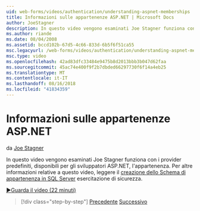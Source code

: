 ```yaml
---
uid: web-forms/videos/authentication/understanding-aspnet-memberships
title: Informazioni sulle appartenenze ASP.NET | Microsoft Docs
author: JoeStagner
description: In questo video vengono esaminati Joe Stagner funziona con i provider predefiniti, disponibili per gli sviluppatori ASP.NET, l'appartenenza. Per ulteriori informazioni sulla parola...
ms.author: riande
ms.date: 08/04/2008
ms.assetid: bccd102b-67d5-4c66-833d-6b5f6f51ca55
msc.legacyurl: /web-forms/videos/authentication/understanding-aspnet-memberships
msc.type: video
ms.openlocfilehash: 42ad83dfc33484e9475b8d2013bbb3b047d62faa
ms.sourcegitcommit: 45ac74e400f9f2b7dbded66297730f6f14a4eb25
ms.translationtype: MT
ms.contentlocale: it-IT
ms.lasthandoff: 08/16/2018
ms.locfileid: "41834359"
---
```

<a name="understanding-aspnet-memberships"></a>Informazioni sulle appartenenze ASP.NET
====================
da [Joe Stagner](https://github.com/JoeStagner)

In questo video vengono esaminati Joe Stagner funziona con i provider predefiniti, disponibili per gli sviluppatori ASP.NET, l'appartenenza. Per altre informazioni relative a questo video, leggere il [creazione dello Schema di appartenenza in SQL Server](../../overview/older-versions-security/membership/creating-the-membership-schema-in-sql-server-vb.md) esercitazione di sicurezza.

[&#9654;Guarda il video (22 minuti)](https://channel9.msdn.com/Blogs/ASP-NET-Site-Videos/understanding-aspnet-memberships)

> [!div class="step-by-step"]
> [Precedente](use-custom-principal-objects.md)
> [Successivo](configuring-sql-to-work-with-membership-schemas.md)
